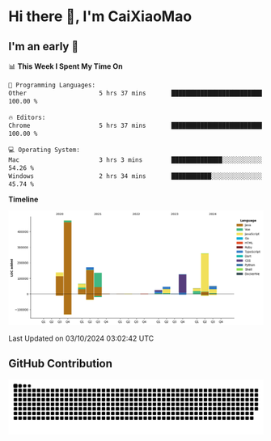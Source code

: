 # Hi there 👋, I'm CaiXiaoMao

## I'm an early 🐤
<!--START_SECTION:waka-->
📊 **This Week I Spent My Time On** 

```text
💬 Programming Languages: 
Other                    5 hrs 37 mins       █████████████████████████   100.00 % 

🔥 Editors: 
Chrome                   5 hrs 37 mins       █████████████████████████   100.00 % 

💻 Operating System: 
Mac                      3 hrs 3 mins        ██████████████░░░░░░░░░░░   54.26 % 
Windows                  2 hrs 34 mins       ███████████░░░░░░░░░░░░░░   45.74 % 
```

**Timeline**

![Lines of Code chart](https://raw.githubusercontent.com/caixiaomao/caixiaomao/main/assets/bar_graph.png)


 Last Updated on 03/10/2024 03:02:42 UTC
<!--END_SECTION:waka-->

## GitHub Contribution
<picture>
  <source media="(prefers-color-scheme: dark)" srcset="/dist/snake/github-contribution-grid-snake-dark.svg" />
  <source media="(prefers-color-scheme: light)" srcset="/dist/snake/github-contribution-grid-snake.svg" />
  <img alt="github contribution grid snake animation" src="/dist/snake/github-contribution-grid-snake.svg" />
</picture>
